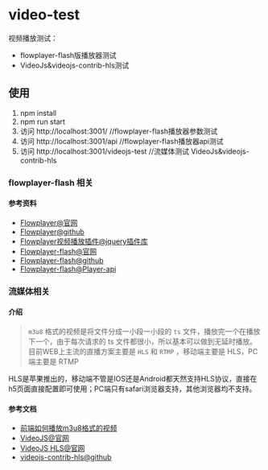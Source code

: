 # video-test

视频播放测试：

* flowplayer-flash版播放器测试
* VideoJs&videojs-contrib-hls测试

## 使用

1. npm install
2. npm run start
3. 访问 http://localhost:3001/   //flowplayer-flash播放器参数测试
4. 访问 http://localhost:3001/api  //flowplayer-flash播放器api测试
5. 访问 http://localhost:3001/videojs-test  //流媒体测试 VideoJs&videojs-contrib-hls

### flowplayer-flash 相关

#### 参考资料

* [Flowplayer@官网](https://flowplayer.com/)
* [Flowplayer@github](https://github.com/flowplayer/flowplayer)
* [Flowplayer视频播放插件@jquery插件库](http://www.jq22.com/jquery-info6854)
* [Flowplayer-flash@官网](http://flash.flowplayer.org/)
* [Flowplayer-flash@github](https://github.com/flowplayer/flash)
* [Flowplayer-flash@Player-api](http://flash.flowplayer.org/documentation/api/player.html)

### 流媒体相关

#### 介绍

> `m3u8` 格式的视频是将文件分成一小段一小段的 `ts` 文件，播放完一个在播放下一个，由于每次请求的 ts 文件都很小，所以基本可以做到无延时播放。目前WEB上主流的直播方案主要是 `HLS` 和 `RTMP` ，移动端主要是 HLS，PC端主要是 RTMP

HLS是苹果推出的，移动端不管是IOS还是Android都天然支持HLS协议，直接在h5页面直接配置即可使用；PC端只有safari浏览器支持，其他浏览器均不支持。

#### 参考文档

* [前端如何播放m3u8格式的视频](https://blog.csdn.net/lch_cui/article/details/79688894)
* [VideoJS@官网](https://videojs.com/)
* [VideoJS HLS@官网](http://videojs.github.io/videojs-contrib-hls/)
* [videojs-contrib-hls@github](https://github.com/videojs/videojs-contrib-hls)
